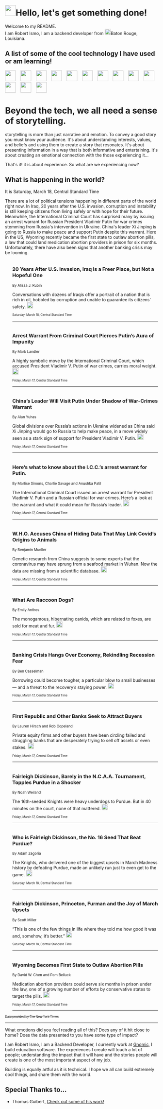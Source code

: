 <h1><img src="https://emojis.slackmojis.com/emojis/images/1643514375/3493/hot-coffee.gif?1643514375" width="35"/>Hello, let's get something done!</h1>

<p>Welcome to my README.<br/>
I am Robert Ismo, I am a backend developer from <img src="https://emojis.slackmojis.com/emojis/images/1638395689/50435/moulin_rouge.png?1638395689" width="20"/>Baton Rouge, Louisiana.</p>
<h2>A list of some of the cool technology I have used or am learning!</h2>
<p>
<img src="https://emojis.slackmojis.com/emojis/images/1643516091/21142/meow_bongotap.gif?1643516091" width="35" alt="">
<img src="https://img.shields.io/badge/Favorite%20Frontend%20Framework-SvelteKit-f83903" alt="">
<img src="https://img.shields.io/badge/Second%20Favorite-Vue-40b581" alt="">
<img src="https://img.shields.io/badge/Most%20Used%20Runtime-Nodejs-78b061" alt="">
<img src="https://emojis.slackmojis.com/emojis/images/1643517416/34482/fire.gif?1643517416" width="35" alt="">
<img src="https://img.shields.io/badge/Javascript%20But%20Better-Typescript-0078ca" alt="">
<img src="https://img.shields.io/badge/Favorite%20Language-Elixir-3e244d" alt="">
<img src="https://img.shields.io/badge/Containerize%20Everything-Docker-6ac9ef" alt="">
<img src="https://emojis.slackmojis.com/emojis/images/1643514596/5999/meow_party.gif?1643514596" width="35" alt="">
<img src="https://img.shields.io/badge/API%20Love%20Language-Graphql-de32a5" alt="">
<img src="https://img.shields.io/badge/Our%20Favorite%20Version%20Controller-Git-e94f33" alt="">
<img src="https://img.shields.io/badge/Favorite%20Database-Redis-d42d1d" alt="">
<img src="https://emojis.slackmojis.com/emojis/images/1643514559/5584/deployparrot.gif?1643514559" width="35" alt="">
<img src="https://img.shields.io/badge/Container%20Interstate-RabbitMQ-f66200" alt="">
<img src="https://img.shields.io/badge/Gotta%20Learn-Kubernetes-316adf" alt="">
<img src="https://img.shields.io/badge/Really%20Mature%20Now-WASM-654fef" alt="">
<img src="https://emojis.slackmojis.com/emojis/images/1666642497/61942/dance_vibe.gif?1666642497" width="35" alt="">
<img src="https://img.shields.io/badge/For%20My%20M1-ARM64-657d96" alt="">
<img src="https://img.shields.io/badge/Loving%20This%20So%20Much-TailwindCSS-17bcb5" alt="">
<img src="https://img.shields.io/badge/Cool%20Build%20Tool-Vite-f9cb24" alt="">
<img src="https://emojis.slackmojis.com/emojis/images/1669231376/62819/working-on-it.gif?1669231376" width="35" alt="">
<img src="https://img.shields.io/badge/Fun%20and%20Easy%20Database-MongoDB-5f8c49" alt="">
<img src="https://img.shields.io/badge/JS%20Life%20Support-NPM-c73737" alt="">
<img src="https://img.shields.io/badge/I%20Liked%20It-DynamoDB-0073b9" alt="">
<img src="https://emojis.slackmojis.com/emojis/images/1643514045/46/question.gif?1643514045" width="35" alt="">
<img src="https://img.shields.io/badge/cool-React-60d6f9" alt="">
<img src="https://img.shields.io/badge/Future%20Big%20Project-Lambda-f37e00" alt="">
<img src="https://img.shields.io/badge/NPM%20But%20Better-PNPM-f1aa07" alt="">
<img src="https://emojis.slackmojis.com/emojis/images/1643514943/9662/fbwow.gif?1643514943" width="35" alt="">
<img src="https://img.shields.io/badge/First%20Language-C-662079" alt="">
<img src="https://img.shields.io/badge/Where%20I%20Deploy%20Frontend-Vercel-000000" alt="">
<img src="https://img.shields.io/badge/Who%20Does%20not%20Want%20an%20App-Swift-f9492a" alt="">
<img src="https://emojis.slackmojis.com/emojis/images/1643514058/151/javascript.png?1643514058" width="35" alt="">
<img src="https://img.shields.io/badge/cool-Python-fbd542" alt="">
<img src="https://img.shields.io/badge/Favorite%20Something-Stripe-656cdc" alt="">
<img src="https://img.shields.io/badge/Of%20Course-HTML5-ed6327" alt="">
<img src="https://emojis.slackmojis.com/emojis/images/1660415405/60731/bomb.gif?1660415405" width="35" alt="">
<img src="https://img.shields.io/badge/hate-CSS-2964ec" alt="">
<img src="https://img.shields.io/badge/Learning-CircleCI-141215" alt="">
<img src="https://img.shields.io/badge/Learning-Rust-fbbb3b" alt="">
<img src="https://emojis.slackmojis.com/emojis/images/1660415397/60712/writing-hand.gif?1660415397" width="35" alt="">
<img src="https://img.shields.io/badge/Dev%20Browser%20of%20Choice-Firefox-cc4e26" alt="">
<img src="https://img.shields.io/badge/Recoverying%20From%20Windows-UNIX-1781e3" alt="">
<img src="https://img.shields.io/badge/LOVE-LogSeq-90c1c2" alt="">
<img src="https://emojis.slackmojis.com/emojis/images/1643514066/223/kirby.gif?1643514066" width="35" alt="">
<img src="https://img.shields.io/badge/Daily%20Driver-MacOS-e6e6e8" alt="">
<img src="https://img.shields.io/badge/Git%20Server-Github-000000" alt="">
<img src="https://img.shields.io/badge/enjoyable-EC2-f17428" alt="">
<img src="https://emojis.slackmojis.com/emojis/images/1643514239/2069/excited.gif?1643514239" width="35" alt="">
</p>
<h1>Beyond the tech, we all need a sense of storytelling.</h1>
<p>storytelling is more than just narrative and emotion. To convey a good story you must know your audience. It's about understanding interests, values, and beliefs and using them to create a story that resonates. It's about presenting information in a way that is both informative and entertaining. It's about creating an emotional connection with the those experiencing it...</p>
<p>That's it! it is about experience. So what are we experiencing now?</p>
<h2>What is happening in the world?</h2>
<p>It is Saturday, March 18, Central Standard Time</p>
<p>
There are a lot of political tensions happening in different parts of the world right now. In Iraq, 20 years after the U.S. invasion, corruption and instability is still keeping citizens from living safely or with hope for their future. Meanwhile, the International Criminal Court has surprised many by issuing an arrest warrant for Russian President Vladimir Putin for war crimes stemming from Russia&#39;s intervention in Ukraine. China&#39;s leader Xi Jinping is going to Russia to make peace and support Putin despite this warrant. Here in the US, Wyoming recently became the first state to outlaw abortion pills, a law that could land medication abortion providers in prison for six months. Unfortunately, there have also been signs that another banking crisis may be looming.</p>
<ol>
<img src="https://img.shields.io/badge/-world-blue" alt="">
<h3>20 Years After U.S. Invasion, Iraq Is a Freer Place, but Not a Hopeful One</h3>
<sub>By Alissa J. Rubin</sub>
<p>Conversations with dozens of Iraqis offer a portrait of a nation that is rich in oil, hobbled by corruption and unable to guarantee its citizens’ safety.  <a href="https://nyti.ms/3FzxkZr"><img src="https://developer.nytimes.com/files/poweredby_nytimes_30b.png?v=1583354208352" height="20"></a></p>
<sub><sub>Saturday, March 18, Central Standard Time</sub></sub>
<hr/>
<img src="https://img.shields.io/badge/-world-blue" alt="">
<h3>Arrest Warrant From Criminal Court Pierces Putin’s Aura of Impunity</h3>
<sub>By Mark Landler</sub>
<p>A highly symbolic move by the International Criminal Court, which accused President Vladimir V. Putin of war crimes, carries moral weight.  <a href="https://nyti.ms/42fNilb"><img src="https://developer.nytimes.com/files/poweredby_nytimes_30b.png?v=1583354208352" height="20"></a></p>
<sub><sub>Friday, March 17, Central Standard Time</sub></sub>
<hr/>
<img src="https://img.shields.io/badge/-world-blue" alt="">
<h3>China’s Leader Will Visit Putin Under Shadow of War-Crimes Warrant</h3>
<sub>By Alan Yuhas</sub>
<p>Global divisions over Russia’s actions in Ukraine widened as China said Xi Jinping would go to Russia to help make peace, in a move widely seen as a stark sign of support for President Vladimir V. Putin.  <a href="https://nyti.ms/3LPalh1"><img src="https://developer.nytimes.com/files/poweredby_nytimes_30b.png?v=1583354208352" height="20"></a></p>
<sub><sub>Friday, March 17, Central Standard Time</sub></sub>
<hr/>
<img src="https://img.shields.io/badge/-world-blue" alt="">
<h3>Here’s what to know about the I.C.C.’s arrest warrant for Putin.</h3>
<sub>By Marlise Simons, Charlie Savage and Anushka Patil</sub>
<p>The International Criminal Court issued an arrest warrant for President Vladimir V. Putin and a Russian official for war crimes. Here’s a look at the warrant and what it could mean for Russia’s leader.  <a href="https://nyti.ms/3FtsRre"><img src="https://developer.nytimes.com/files/poweredby_nytimes_30b.png?v=1583354208352" height="20"></a></p>
<sub><sub>Friday, March 17, Central Standard Time</sub></sub>
<hr/>
<img src="https://img.shields.io/badge/-health-blue" alt="">
<h3>W.H.O. Accuses China of Hiding Data That May Link Covid’s Origins to Animals</h3>
<sub>By Benjamin Mueller</sub>
<p>Genetic research from China suggests to some experts that the coronavirus may have sprung from a seafood market in Wuhan. Now the data are missing from a scientific database.  <a href="https://nyti.ms/42zetaT"><img src="https://developer.nytimes.com/files/poweredby_nytimes_30b.png?v=1583354208352" height="20"></a></p>
<sub><sub>Friday, March 17, Central Standard Time</sub></sub>
<hr/>
<img src="https://img.shields.io/badge/-health-blue" alt="">
<h3>What Are Raccoon Dogs?</h3>
<sub>By Emily Anthes</sub>
<p>The monogamous, hibernating canids, which are related to foxes, are sold for meat and fur.  <a href="https://nyti.ms/40iIBFw"><img src="https://developer.nytimes.com/files/poweredby_nytimes_30b.png?v=1583354208352" height="20"></a></p>
<sub><sub>Friday, March 17, Central Standard Time</sub></sub>
<hr/>
<img src="https://img.shields.io/badge/-business-blue" alt="">
<h3>Banking Crisis Hangs Over Economy, Rekindling Recession Fear</h3>
<sub>By Ben Casselman</sub>
<p>Borrowing could become tougher, a particular blow to small businesses — and a threat to the recovery’s staying power.  <a href="https://nyti.ms/3JnzYT7"><img src="https://developer.nytimes.com/files/poweredby_nytimes_30b.png?v=1583354208352" height="20"></a></p>
<sub><sub>Friday, March 17, Central Standard Time</sub></sub>
<hr/>
<img src="https://img.shields.io/badge/-business-blue" alt="">
<h3>First Republic and Other Banks Seek to Attract Buyers</h3>
<sub>By Lauren Hirsch and Rob Copeland</sub>
<p>Private equity firms and other buyers have been circling failed and struggling banks that are desperately trying to sell off assets or even stakes.  <a href="https://nyti.ms/3yM7DRt"><img src="https://developer.nytimes.com/files/poweredby_nytimes_30b.png?v=1583354208352" height="20"></a></p>
<sub><sub>Friday, March 17, Central Standard Time</sub></sub>
<hr/>
<img src="https://img.shields.io/badge/-sports-blue" alt="">
<h3>Fairleigh Dickinson, Barely in the N.C.A.A. Tournament, Topples Purdue in a Shocker</h3>
<sub>By Noah Weiland</sub>
<p>The 16th-seeded Knights were heavy underdogs to Purdue. But in 40 minutes on the court, none of that mattered.  <a href="https://nyti.ms/40jBWum"><img src="https://developer.nytimes.com/files/poweredby_nytimes_30b.png?v=1583354208352" height="20"></a></p>
<sub><sub>Friday, March 17, Central Standard Time</sub></sub>
<hr/>
<img src="https://img.shields.io/badge/-sports-blue" alt="">
<h3>Who is Fairleigh Dickinson, the No. 16 Seed That Beat Purdue?</h3>
<sub>By Adam Zagoria</sub>
<p>The Knights, who delivered one of the biggest upsets in March Madness history by defeating Purdue, made an unlikely run just to even get to the game.  <a href="https://nyti.ms/3lr1OWD"><img src="https://developer.nytimes.com/files/poweredby_nytimes_30b.png?v=1583354208352" height="20"></a></p>
<sub><sub>Saturday, March 18, Central Standard Time</sub></sub>
<hr/>
<img src="https://img.shields.io/badge/-sports-blue" alt="">
<h3>Fairleigh Dickinson, Princeton, Furman and the Joy of March Upsets</h3>
<sub>By Scott Miller</sub>
<p>“This is one of the few things in life where they told me how good it was and, somehow, it’s better.”  <a href="https://nyti.ms/42n3qRF"><img src="https://developer.nytimes.com/files/poweredby_nytimes_30b.png?v=1583354208352" height="20"></a></p>
<sub><sub>Saturday, March 18, Central Standard Time</sub></sub>
<hr/>
<img src="https://img.shields.io/badge/-us-blue" alt="">
<h3>Wyoming Becomes First State to Outlaw Abortion Pills</h3>
<sub>By David W. Chen and Pam Belluck</sub>
<p>Medication abortion providers could serve six months in prison under the law, one of a growing number of efforts by conservative states to target the pills.  <a href="https://nyti.ms/3FxNnHa"><img src="https://developer.nytimes.com/files/poweredby_nytimes_30b.png?v=1583354208352" height="20"></a></p>
<sub><sub>Friday, March 17, Central Standard Time</sub></sub>
<hr/>
</ol>
<a href="https://developer.nytimes.com"><sub><sub>Data provided by The New York Times</sub></sub></a>
<hr/>
<p>What emotions did you feel reading all of this? Does any of it hit close to home? Does the data presented to you have some type of impact?</p>
<p>I am Robert Ismo, I am a Backend Developer, I currently work at <a href="https://gnomic.education/">Gnomic</a>, I build education software. The experiences I create will touch a lot of people; understanding the impact that it will have and the stories people will create is one of the most important aspect of my job.</p>
<p>Building is equally artful as it is technical. I hope we all can build extremely cool things, and share them with the world.</p>
<h2>Special Thanks to...</h2>
<ul>
<li>Thomas Guibert, <a href="https://github.com/thmsgbrt/thmsgbrt">Check out some of his work!</a></li>
</ul>